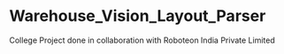 # Warehouse_Vision_Layout_Parser
College Project done in collaboration with Roboteon India Private Limited
